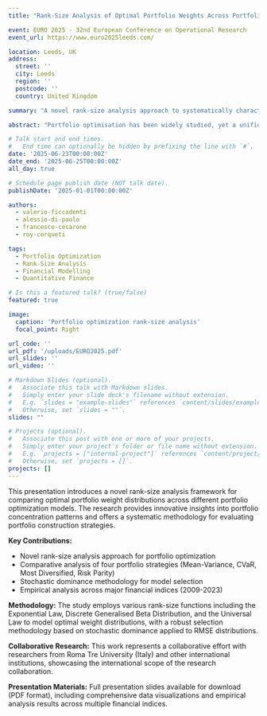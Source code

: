 ```yaml
---
title: "Rank-Size Analysis of Optimal Portfolio Weights Across Portfolio Optimization Models"

event: EURO 2025 - 32nd European Conference on Operational Research
event_url: https://www.euro2025leeds.com/

location: Leeds, UK
address:
  street: ''
  city: Leeds
  region: ''
  postcode: ''
  country: United Kingdom

summary: "A novel rank-size analysis approach to systematically characterise optimal portfolio weight distributions across different portfolio optimization models."

abstract: "Portfolio optimisation has been widely studied, yet a unified framework for comparing optimal portfolio weight distributions across rank-size models remains unexplored. We introduce a rank-size analysis approach to systematically characterise these distributions in portfolio optimisation models. Four portfolio selection strategies—Mean-Variance, Conditional Value-at-Risk, Most Diversified, and Risk Parity—are analysed across the constituents of major financial indices (e.g., FTSE 100) over the period 2009-2023. The resulting empirical distributions of optimal weights are modelled using various rank-size functions, including the Exponential Law, Discrete Generalised Beta Distribution, and the Universal Law. By fitting these functions to weight distributions, we extract insights into the concentration patterns of portfolios, enabling the comparison of different strategies based on allocation ranks. To determine the most representative rank-size function, we introduce a selection methodology based on stochastic dominance, applied to the RMSE distribution of best-fit series. This approach ensures that the chosen function minimises average error while remaining robust across various quantiles of the weight distribution. The findings suggest that certain rank-size laws consistently outperform others in capturing the underlying structure of optimal portfolio weights, offering a novel lens through which to evaluate and compare portfolio construction strategies."

# Talk start and end times.
#   End time can optionally be hidden by prefixing the line with `#`.
date: '2025-06-23T00:00:00Z'
date_end: '2025-06-25T00:00:00Z'
all_day: true

# Schedule page publish date (NOT talk date).
publishDate: '2025-01-01T00:00:00Z'

authors:
  - valerio-ficcadenti
  - alessio-di-paolo
  - francesco-cesarone
  - roy-cerqueti

tags: 
  - Portfolio Optimization
  - Rank-Size Analysis
  - Financial Modelling
  - Quantitative Finance

# Is this a featured talk? (true/false)
featured: true

image:
  caption: 'Portfolio optimization rank-size analysis'
  focal_point: Right

url_code: ''
url_pdf: '/uploads/EURO2025.pdf'
url_slides: ''
url_video: ''

# Markdown Slides (optional).
#   Associate this talk with Markdown slides.
#   Simply enter your slide deck's filename without extension.
#   E.g. `slides = "example-slides"` references `content/slides/example-slides.md`.
#   Otherwise, set `slides = ""`.
slides: ""

# Projects (optional).
#   Associate this post with one or more of your projects.
#   Simply enter your project's folder or file name without extension.
#   E.g. `projects = ["internal-project"]` references `content/project/deep-learning/index.md`.
#   Otherwise, set `projects = []`.
projects: []
---
```


This presentation introduces a novel rank-size analysis framework for comparing optimal portfolio weight distributions across different portfolio optimization models. The research provides innovative insights into portfolio concentration patterns and offers a systematic methodology for evaluating portfolio construction strategies.

**Key Contributions:**
- Novel rank-size analysis approach for portfolio optimization
- Comparative analysis of four portfolio strategies (Mean-Variance, CVaR, Most Diversified, Risk Parity)
- Stochastic dominance methodology for model selection
- Empirical analysis across major financial indices (2009-2023)

**Methodology:**
The study employs various rank-size functions including the Exponential Law, Discrete Generalised Beta Distribution, and the Universal Law to model optimal weight distributions, with a robust selection methodology based on stochastic dominance applied to RMSE distributions.

**Collaborative Research:**
This work represents a collaborative effort with researchers from Roma Tre University (Italy) and other international institutions, showcasing the international scope of the research collaboration.

**Presentation Materials:**
Full presentation slides available for download (PDF format), including comprehensive data visualizations and empirical analysis results across multiple financial indices.
